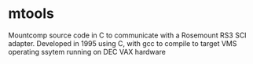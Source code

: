 # mtools
Mountcomp source code in C to communicate with a Rosemount RS3 SCI adapter.
Developed in 1995 using C, with gcc to compile to target VMS operating ssytem running on DEC VAX hardware
